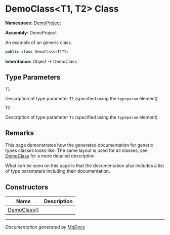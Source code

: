 # DemoClass\<T1, T2\> Class

**Namespace:** [DemoProject](../Namespace.md)

**Assembly:** DemoProject

An example of an generic class.

```csharp
public class DemoClass<T1T2>
```

**Inheritance:** Object → DemoClass

## Type Parameters

`T1`

Description of type parameter `T1` (specified using the `typeparam` element)

`T2`

Description of type parameter `T2` (specified using the `typeparam` element)

## Remarks

This page demonstrates how the generated documentation for generic types classes looks like. The same layout is used for all classes, see [DemoClass](../DemoClass/Type.md) for a more detailed description

What can be seen on this page is that the documentation also includes a list of type parameters including their documentation.    

## Constructors

| Name                           | Description |
| ------------------------------ | ----------- |
| [DemoClass()](Constructors.md) |             |
___

*Documentation generated by [MdDocs](https://github.com/ap0llo/mddocs)*

